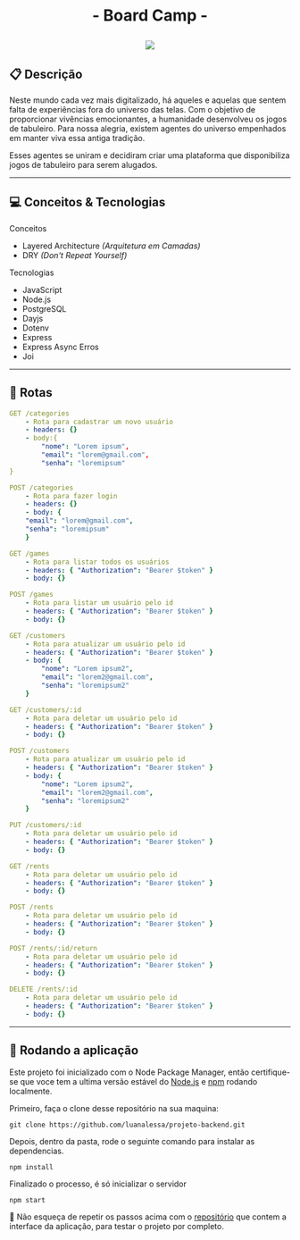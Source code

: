 # <p align = "center">  - Board Camp - </p>

<p align = "center">
   <img src="https://img.shields.io/badge/author-Arthur Nepomuceno-4dae71?style=flat-square" />
</p>


##  :clipboard: Descrição

Neste mundo cada vez mais digitalizado, há aqueles e aquelas que sentem falta de experiências fora do universo das telas.
Com o objetivo de proporcionar vivências emocionantes, a humanidade desenvolveu os jogos de tabuleiro.
Para nossa alegria, existem agentes do universo empenhados em manter viva essa antiga tradição.

Esses agentes se uniram e decidiram criar uma plataforma que disponibiliza jogos de tabuleiro para serem alugados.

***

## :computer:	Conceitos & Tecnologias 

Conceitos
- Layered Architecture *(Arquitetura em Camadas)*
- DRY *(Don't Repeat Yourself)*

Tecnologias
- JavaScript
- Node.js
- PostgreSQL
- Dayjs
- Dotenv
- Express
- Express Async Erros
- Joi

***

## :rocket: Rotas

```yml
GET /categories
    - Rota para cadastrar um novo usuário
    - headers: {}
    - body:{
        "nome": "Lorem ipsum",
        "email": "lorem@gmail.com",
        "senha": "loremipsum"
}
```
    
```yml 
POST /categories
    - Rota para fazer login
    - headers: {}
    - body: {
    "email": "lorem@gmail.com",
    "senha": "loremipsum"
    }
```
    
```yml 
GET /games
    - Rota para listar todos os usuários
    - headers: { "Authorization": "Bearer $token" }
    - body: {}
```

```yml
POST /games
    - Rota para listar um usuário pelo id
    - headers: { "Authorization": "Bearer $token" }
    - body: {}
``` 

```yml
GET /customers
    - Rota para atualizar um usuário pelo id
    - headers: { "Authorization": "Bearer $token" }
    - body: {
        "nome": "Lorem ipsum2",
        "email": "lorem2@gmail.com",
        "senha": "loremipsum2"
    }
```
 
```yml
GET /customers/:id
    - Rota para deletar um usuário pelo id
    - headers: { "Authorization": "Bearer $token" }
    - body: {}
```

```yml
POST /customers
    - Rota para atualizar um usuário pelo id
    - headers: { "Authorization": "Bearer $token" }
    - body: {
        "nome": "Lorem ipsum2",
        "email": "lorem2@gmail.com",
        "senha": "loremipsum2"
    }
```

```yml
PUT /customers/:id
    - Rota para deletar um usuário pelo id
    - headers: { "Authorization": "Bearer $token" }
    - body: {}
```

```yml
GET /rents
    - Rota para deletar um usuário pelo id
    - headers: { "Authorization": "Bearer $token" }
    - body: {}
```

```yml
POST /rents
    - Rota para deletar um usuário pelo id
    - headers: { "Authorization": "Bearer $token" }
    - body: {}
```

```yml
POST /rents/:id/return
    - Rota para deletar um usuário pelo id
    - headers: { "Authorization": "Bearer $token" }
    - body: {}
```

```yml
DELETE /rents/:id
    - Rota para deletar um usuário pelo id
    - headers: { "Authorization": "Bearer $token" }
    - body: {}
```


***

## 🏁 Rodando a aplicação

Este projeto foi inicializado com o Node Package Manager, então certifique-se que voce tem a ultima versão estável do [Node.js](https://nodejs.org/en/download/) e [npm](https://www.npmjs.com/) rodando localmente.

Primeiro, faça o clone desse repositório na sua maquina:

```
git clone https://github.com/luanalessa/projeto-backend.git
```

Depois, dentro da pasta, rode o seguinte comando para instalar as dependencias.

```
npm install
```

Finalizado o processo, é só inicializar o servidor
```
npm start
```

:stop_sign: Não esqueça de repetir os passos acima com o [repositório](https://github.com/luanalessa/projeto-frontend.git) que contem a interface da aplicação, para testar o projeto por completo.
